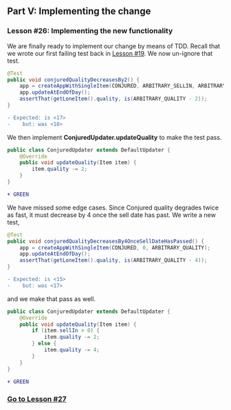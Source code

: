## Part V: Implementing the change
### Lesson #26: Implementing the new functionality
We are finally ready to implement our change by means of TDD.  Recall that we wrote our first failing test back in
[Lesson #19](https://github.com/d215steinberg/GildedRose-Java/tree/Lesson%2319).
We now un-ignore that test.  

```java
@Test
public void conjuredQualityDecreasesBy2() {
    app = createAppWithSingleItem(CONJURED, ARBITRARY_SELLIN, ARBITRARY_QUALITY);
    app.updateAtEndOfDay();
    assertThat(getLoneItem().quality, is(ARBITRARY_QUALITY - 2));
}
```
```diff
- Expected: is <17>
-    but: was <18>
```
We then implement **ConjuredUpdater.updateQuality** to make the test pass.
```java
public class ConjuredUpdater extends DefaultUpdater {
    @Override 
    public void updateQuality(Item item) {
        item.quality -= 2;
    }
}
```
```diff
+ GREEN
```
We have missed some edge cases.  Since Conjured quality degrades twice as fast, it must decrease by 4 once the sell date
has past.  We write a new test, 
```java
@Test
public void conjuredQualityDecreasesBy4OnceSellDateHasPassed() {
    app = createAppWithSingleItem(CONJURED, 0, ARBITRARY_QUALITY);
    app.updateAtEndOfDay();
    assertThat(getLoneItem().quality, is(ARBITRARY_QUALITY - 4));
}
```
```diff
- Expected: is <15>
-    but: was <17>
```
and we make that pass as well.
```java
public class ConjuredUpdater extends DefaultUpdater {
    @Override 
    public void updateQuality(Item item) {
        if (item.sellIn > 0) {
            item.quality -= 2;
        } else {
            item.quality -= 4;
        }
    }
}
```
```diff
+ GREEN
```
### [Go to Lesson #27](https://github.com/d215steinberg/GildedRose-Java/tree/Lesson%2327)
